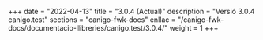 +++
date        = "2022-04-13"
title       = "3.0.4 (Actual)"
description = "Versió 3.0.4 canigo.test"
sections    = "canigo-fwk-docs"
enllac		= "/canigo-fwk-docs/documentacio-llibreries/canigo.test/3.0.4/"
weight		= 1
+++
